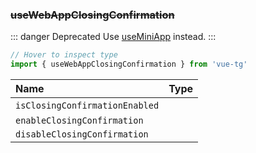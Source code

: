 ### ~~useWebAppClosingConfirmation~~

::: danger Deprecated
Use [useMiniApp](#useminiapp) instead.
:::

```ts twoslash
// Hover to inspect type
import { useWebAppClosingConfirmation } from 'vue-tg'
```

| Name                           | Type                                                                                                               |
| :----------------------------- | :----------------------------------------------------------------------------------------------------------------- |
| `isClosingConfirmationEnabled` | <!--@include: @/generated/WebApp-isClosingConfirmationEnabled.md --> <br/> <Badge type="info" text="⚡️ reactive" /> |
| `enableClosingConfirmation`    | <!--@include: @/generated/WebApp-enableClosingConfirmation.md -->                                                  |
| `disableClosingConfirmation`   | <!--@include: @/generated/WebApp-disableClosingConfirmation.md -->                                                 |
